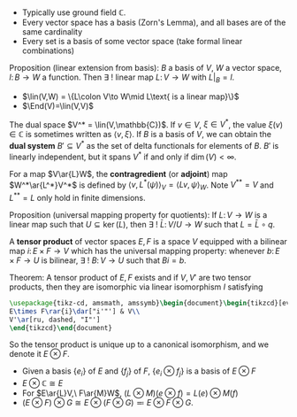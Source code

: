 - Typically use ground field $\mathbb{C}$.
- Every vector space has a basis (Zorn's Lemma), and all bases are of the same cardinality
- Every set is a basis of some vector space (take formal linear combinations)

Proposition (linear extension from basis):
$B$ a basis of $V$, $W$ a vector space, $l\colon B\to W$ a function. Then $\exists\ !$ linear map $L\colon V\to W$ with $\left. L \right|_B=l$.

- $\lin(V,W) = \{L\colon V\to W\mid L\text{ is a linear map}\}$
- $\End(V)=\lin(V,V)$

The dual space $V^* = \lin(V,\mathbb{C})$. If $v\in V$, $\xi\in V^*$, the value $\xi(v)\in\mathbb{C}$ is sometimes written as $\left< v,\xi \right>$. If $B$ is a basis of $V$, we can obtain the **dual system** $B'\subseteq V^*$ as the set of delta functionals for elements of $B$. $B'$ is linearly independent, but it spans $V^*$ if and only if $\dim(V)<\infty$. 

For a map $V\ar{L}W$, the **contragredient** (or **adjoint**) map $W^*\ar{L^*}V^*$ is defined by $\left< v, L^*(\psi) \right>_V = \left< Lv,\psi \right>_W$. Note $V^{**}=V$ and $L^{**}=L$ only hold in finite dimensions.

Proposition (universal mapping property for quotients):
If $L\colon V\to W$ is a linear map such that $U\subseteq\ker(L)$, then $\exists\ !$ $\bar{L}\colon V/U\to W$ such that $L=\bar{L}\circ q$.

A **tensor product** of vector spaces $E,F$ is a space $V$ equipped with a bilinear map $i\colon E\times F\to V$ which has the universal mapping property: whenever $b\colon E\times F\to U$ is bilinear, ${} \exists\ !\ B\colon V\to U {}$ such that $Bi=b$.

Theorem:
A tensor product of $E,F$ exists and if $V, V'$ are two tensor products, then they are isomorphic via linear isomorphism $I$ satisfying
```tikz
\usepackage{tikz-cd, amsmath, amssymb}\begin{document}\begin{tikzcd}[every label/.append style={font=\small}]
E\times F\rar{i}\dar["i'"'] & V\\
V'\ar[ru, dashed, "I"']
\end{tikzcd}\end{document}
```
So the tensor product is unique up to a canonical isomorphism, and we denote it $E\otimes F$.

- Given a basis $\{e_i\}$ of $E$ and $\{f_j\}$ of $F$, $\{e_i\otimes f_j\}$ is a basis of $E\otimes F$
- $E\otimes \mathbb{C}\cong E$
- For $E\ar{L}V,\ F\ar{M}W$, $(L\otimes M)(e\otimes f)=L(e)\otimes M(f)$
- $(E\otimes F)\otimes G \cong E \otimes(F \otimes G) \eqqcolon E\otimes F\otimes G$.